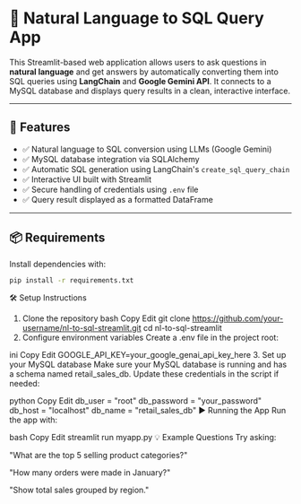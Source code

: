 # 🧠 Natural Language to SQL Query App

This Streamlit-based web application allows users to ask questions in **natural language** and get answers by automatically converting them into SQL queries using **LangChain** and **Google Gemini API**. It connects to a MySQL database and displays query results in a clean, interactive interface.

---

## 🚀 Features

- ✅ Natural language to SQL conversion using LLMs (Google Gemini)
- ✅ MySQL database integration via SQLAlchemy
- ✅ Automatic SQL generation using LangChain's `create_sql_query_chain`
- ✅ Interactive UI built with Streamlit
- ✅ Secure handling of credentials using `.env` file
- ✅ Query result displayed as a formatted DataFrame

---

## 📦 Requirements

Install dependencies with:

```bash
pip install -r requirements.txt
```

🛠️ Setup Instructions
1. Clone the repository
bash
Copy
Edit
git clone https://github.com/your-username/nl-to-sql-streamlit.git
cd nl-to-sql-streamlit
2. Configure environment variables
Create a .env file in the project root:

ini
Copy
Edit
GOOGLE_API_KEY=your_google_genai_api_key_here
3. Set up your MySQL database
Make sure your MySQL database is running and has a schema named retail_sales_db. Update these credentials in the script if needed:

python
Copy
Edit
db_user = "root"
db_password = "your_password"
db_host = "localhost"
db_name = "retail_sales_db"
▶️ Running the App
Run the app with:

bash
Copy
Edit
streamlit run myapp.py
💡 Example Questions
Try asking:

"What are the top 5 selling product categories?"

"How many orders were made in January?"

"Show total sales grouped by region."
